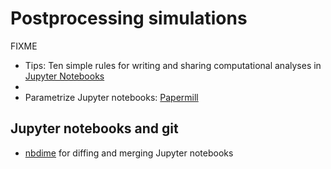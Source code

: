 # Postprocessing simulations

FIXME

- Tips: Ten simple rules for writing and sharing computational analyses
in [Jupyter Notebooks](https://journals.plos.org/ploscompbiol/article?id=10.1371/journal.pcbi.1007007)
-
- Parametrize Jupyter notebooks: [Papermill](https://github.com/nteract/papermill)


## Jupyter notebooks and git

- [nbdime](https://github.com/jupyter/nbdime) for diffing and merging Jupyter notebooks
